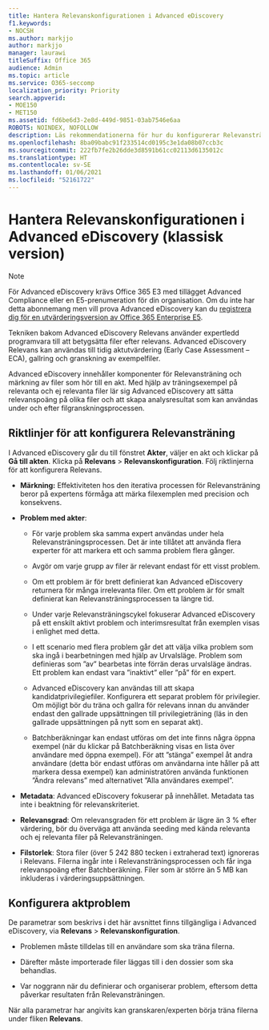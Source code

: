 ```yaml
---
title: Hantera Relevanskonfigurationen i Advanced eDiscovery
f1.keywords:
- NOCSH
ms.author: markjjo
author: markjjo
manager: laurawi
titleSuffix: Office 365
audience: Admin
ms.topic: article
ms.service: O365-seccomp
localization_priority: Priority
search.appverid:
- MOE150
- MET150
ms.assetid: fd6be6d3-2e8d-449d-9851-03ab7546e6aa
ROBOTS: NOINDEX, NOFOLLOW
description: Läs rekommendationerna för hur du konfigurerar Relevansträning i Advanced eDiscovery, så att du kan betygsätta filer efter relevans och ta fram analysresultat.
ms.openlocfilehash: 8ba09babc91f233514cd0195c3e1da08b07ccb3c
ms.sourcegitcommit: 222fb7fe2b26dde3d8591b61cc02113d6135012c
ms.translationtype: HT
ms.contentlocale: sv-SE
ms.lasthandoff: 01/06/2021
ms.locfileid: "52161722"
---
```

# <a name="manage-relevance-setup-in-advanced-ediscovery-classic"></a>Hantera Relevanskonfigurationen i Advanced eDiscovery (klassisk version)

> [!NOTE]
> För Advanced eDiscovery krävs Office 365 E3 med tillägget Advanced Compliance eller en E5-prenumeration för din organisation. Om du inte har detta abonnemang men vill prova Advanced eDiscovery kan du [registrera dig för en utvärderingsversion av Office 365 Enterprise E5](https://go.microsoft.com/fwlink/p/?LinkID=698279). 
  
 Tekniken bakom Advanced eDiscovery Relevans använder expertledd programvara till att betygsätta filer efter relevans. Advanced eDiscovery Relevans kan användas till tidig aktutvärdering (Early Case Assessment – ECA), gallring och granskning av exempelfiler. 
  
 Advanced eDiscovery innehåller komponenter för Relevansträning och märkning av filer som hör till en akt. Med hjälp av träningsexempel på relevanta och ej relevanta filer lär sig Advanced eDiscovery att sätta relevanspoäng på olika filer och att skapa analysresultat som kan användas under och efter filgranskningsprocessen. 
  
## <a name="guidelines-for-setting-up-relevance-training"></a>Riktlinjer för att konfigurera Relevansträning

 I Advanced eDiscovery går du till fönstret **Akter**, väljer en akt och klickar på **Gå till akten**. Klicka på **Relevans** \> **Relevanskonfiguration**. Följ riktlinjerna för att konfigurera Relevans. 
  
- **Märkning:** Effektiviteten hos den iterativa processen för Relevansträning beror på expertens förmåga att märka filexemplen med precision och konsekvens.

- **Problem med akter**:
  
  - För varje problem ska samma expert användas under hela Relevansträningsprocessen. Det är inte tillåtet att använda flera experter för att markera ett och samma problem flera gånger.
  
  - Avgör om varje grupp av filer är relevant endast för ett visst problem.

  - Om ett problem är för brett definierat kan Advanced eDiscovery returnera för många irrelevanta filer. Om ett problem är för smalt definierat kan Relevansträningsprocessen ta längre tid. 

  - Under varje Relevansträningscykel fokuserar Advanced eDiscovery på ett enskilt aktivt problem och interimsresultat från exemplen visas i enlighet med detta.

  - I ett scenario med flera problem går det att välja vilka problem som ska ingå i bearbetningen med hjälp av Urvalsläge. Problem som definieras som ”av” bearbetas inte förrän deras urvalsläge ändras. Ett problem kan endast vara ”inaktivt” eller ”på” för en expert.

  - Advanced eDiscovery kan användas till att skapa kandidatprivilegiefiler. Konfigurera ett separat problem för privilegier. Om möjligt bör du träna och gallra för relevans innan du använder endast den gallrade uppsättningen till privilegieträning (läs in den gallrade uppsättningen på nytt som en separat akt). 

  - Batchberäkningar kan endast utföras om det inte finns några öppna exempel (när du klickar på Batchberäkning visas en lista över användare med öppna exempel). För att ”stänga” exempel åt andra användare (detta bör endast utföras om användarna inte håller på att markera dessa exempel) kan administratören använda funktionen ”Ändra relevans” med alternativet ”Alla användares exempel”.

- **Metadata**: Advanced eDiscovery fokuserar på innehållet. Metadata tas inte i beaktning för relevanskriteriet.

- **Relevansgrad**: Om relevansgraden för ett problem är lägre än 3 % efter värdering, bör du överväga att använda seeding med kända relevanta och ej relevanta filer på Relevansträningen.

- **Filstorlek**: Stora filer (över 5 242 880 tecken i extraherad text) ignoreras i Relevans. Filerna ingår inte i Relevansträningsprocessen och får inga relevanspoäng efter Batchberäkning. Filer som är större än 5 MB kan inkluderas i värderingsuppsättningen.

## <a name="setting-up-case-issues"></a>Konfigurera aktproblem

De parametrar som beskrivs i det här avsnittet finns tillgängliga i Advanced eDiscovery, via **Relevans** \> **Relevanskonfiguration**.
  
- Problemen måste tilldelas till en användare som ska träna filerna.

- Därefter måste importerade filer läggas till i den dossier som ska behandlas.

- Var noggrann när du definierar och organiserar problem, eftersom detta påverkar resultaten från Relevansträningen.

När alla parametrar har angivits kan granskaren/experten börja träna filerna under fliken **Relevans**.

